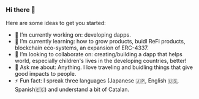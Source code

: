 ### Hi there 👋

Here are some ideas to get you started:

- 🔭 I’m currently working on: developing dapps.
- 🌱 I’m currently learning: how to grow products, buidl ReFi products, blockchain eco-systems, an expansion of ERC-4337.
- 👯 I’m looking to collaborate on: creating/building a dapp that helps world, especially children's lives in the developing countries, better!
- 💬 Ask me about: Anything. I love traveling and buidling things that give good impacts to people.
- ⚡ Fun fact: I spreak three languages (Japanese 🇯🇵, English 🇺🇸, Spanish🇪🇸) and understand a bit of Catalan.

